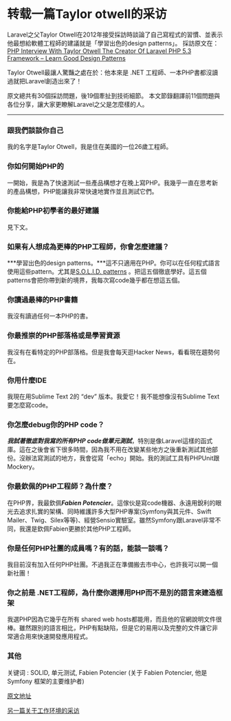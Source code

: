 # 转载一篇Taylor otwell的采访

Laravel之父Taylor Otwell在2012年接受採訪時談論了自己寫程式的習慣、並表示他最想給軟體工程師的建議就是「學習出色的design patterns」。
採訪原文在：
[PHP Interview With Taylor Otwell The Creator Of Laravel PHP 5.3 Framework – Learn Good Design Patterns](http://7php.com/php-interview-taylor-otwell/)

Taylor Otwell最讓人驚豔之處在於：他本來是 .NET 工程師、一本PHP書都沒讀過就把Laravel創造出來了！

原文總共有30個採訪問題，後19個牽扯到技術細節。
本文節錄翻譯前11個問題與各位分享，讓大家更瞭解Laravel之父是怎麼樣的人。

---

### 跟我們談談你自己
我的名字是Taylor Otwell，我是住在美國的一位26歲工程師。

### 你如何開始PHP的
一開始，我是為了快速測試一些產品構想才在晚上寫PHP。我幾乎一直在思考新的產品構想，PHP能讓我非常快速地實作並且測試它們。

### 你能給PHP初學者的最好建議
見下文。

### 如果有人想成為更棒的PHP工程師，你會怎麼建議？
***學習出色的design patterns。***這不只適用在PHP。你可以在任何程式語言使用這些pattern。尤其是[S.O.L.I.D. patterns](http://zh.wikipedia.org/wiki/SOLID_(%E9%9D%A2%E5%90%91%E5%AF%B9%E8%B1%A1%E8%AE%BE%E8%AE%A1)) 。把這五個徹底學好。這五個patterns會把你帶到新的境界，我每次寫code幾乎都在想這五個。

### 你讀過最棒的PHP書籍
我沒有讀過任何一本PHP的書。

### 你最推崇的PHP部落格或是學習資源
我沒有在看特定的PHP部落格。但是我會每天逛Hacker News，看看現在趨勢何在。

### 你用什麼IDE
我現在用Sublime Text 2的 “dev” 版本。我愛它！我不能想像沒有Sublime Text要怎麼寫code。

### 你怎麼debug你的PHP code？
***我試著徹底對我寫的所有PHP code做單元測試***，特別是像Laravel這樣的函式庫。這在之後會省下很多時間，因為我不用在改變某些地方之後重新測試其他部份。沒辦法寫測試的地方，我會從寫「echo」開始。我的測試工具有PHPUnit跟Mockery。

### 你最欽佩的PHP工程師？為什麼？
在PHP界，我最欽佩***Fabien Potencier***。這傢伙是寫code機器、永遠用銳利的眼光去追求扎實的架構、同時維護許多大型PHP專案(Symfony與其元件、Swift Mailer、Twig、Silex等等)、經營Sensio實驗室。雖然Symfony跟Laravel非常不同，我還是欽佩Fabien更勝於其他PHP工程師。

### 你是任何PHP社團的成員嗎？有的話，能談一談嗎？
我目前沒有加入任何PHP社團。不過我正在準備搬去市中心，也許我可以開一個新社團！

### 你之前是 .NET工程師，為什麼你選擇用PHP而不是別的語言來建造框架
我選PHP因為它幾乎在所有 shared web hosts都能用，而且他的官網說明文件很棒。雖然跟別的語言相比，PHP有點缺陷，但是它的易用以及完整的文件讓它非常適合用來快速開發應用程式。


### 其他

关键词 : SOLID, 单元测试, Fabien Potencier (关于 Fabien Potencier, 他是 Symfony 框架的主要维护者)

[原文地址](http://blog.turn.tw/?p=957)

[另一篇关于工作环境的采访](https://laravel-china.org/articles/4184/laravels-father-taylor-otwell-how-to-work)

